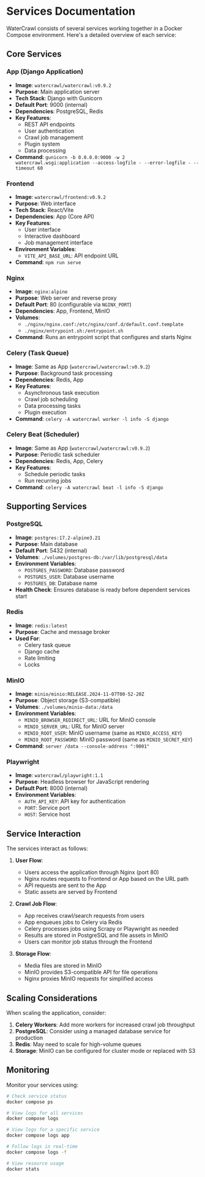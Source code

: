 # Services Documentation

WaterCrawl consists of several services working together in a Docker Compose environment. Here's a detailed overview of each service:

## Core Services

### App (Django Application)
- **Image**: `watercrawl/watercrawl:v0.9.2`
- **Purpose**: Main application server
- **Tech Stack**: Django with Gunicorn
- **Default Port**: 9000 (internal)
- **Dependencies**: PostgreSQL, Redis
- **Key Features**:
  - REST API endpoints
  - User authentication
  - Crawl job management
  - Plugin system
  - Data processing
- **Command**: `gunicorn -b 0.0.0.0:9000 -w 2 watercrawl.wsgi:application --access-logfile - --error-logfile - --timeout 60`

### Frontend
- **Image**: `watercrawl/frontend:v0.9.2`
- **Purpose**: Web interface
- **Tech Stack**: React/Vite
- **Dependencies**: App (Core API)
- **Key Features**:
  - User interface
  - Interactive dashboard
  - Job management interface
- **Environment Variables**:
  - `VITE_API_BASE_URL`: API endpoint URL
- **Command**: `npm run serve`

### Nginx
- **Image**: `nginx:alpine`
- **Purpose**: Web server and reverse proxy
- **Default Port**: 80 (configurable via `NGINX_PORT`)
- **Dependencies**: App, Frontend, MinIO
- **Volumes**:
  - `./nginx/nginx.conf:/etc/nginx/conf.d/default.conf.template`
  - `./nginx/entrypoint.sh:/entrypoint.sh`
- **Command**: Runs an entrypoint script that configures and starts Nginx

### Celery (Task Queue)
- **Image**: Same as App (`watercrawl/watercrawl:v0.9.2`)
- **Purpose**: Background task processing
- **Dependencies**: Redis, App
- **Key Features**:
  - Asynchronous task execution
  - Crawl job scheduling
  - Data processing tasks
  - Plugin execution
- **Command**: `celery -A watercrawl worker -l info -S django`

### Celery Beat (Scheduler)
- **Image**: Same as App (`watercrawl/watercrawl:v0.9.2`)
- **Purpose**: Periodic task scheduler
- **Dependencies**: Redis, App, Celery
- **Key Features**:
  - Schedule periodic tasks
  - Run recurring jobs
- **Command**: `celery -A watercrawl beat -l info -S django`

## Supporting Services

### PostgreSQL
- **Image**: `postgres:17.2-alpine3.21`
- **Purpose**: Main database
- **Default Port**: 5432 (internal)
- **Volumes**: `./volumes/postgres-db:/var/lib/postgresql/data`
- **Environment Variables**:
  - `POSTGRES_PASSWORD`: Database password
  - `POSTGRES_USER`: Database username
  - `POSTGRES_DB`: Database name
- **Health Check**: Ensures database is ready before dependent services start

### Redis
- **Image**: `redis:latest`
- **Purpose**: Cache and message broker
- **Used For**:
  - Celery task queue
  - Django cache
  - Rate limiting
  - Locks

### MinIO
- **Image**: `minio/minio:RELEASE.2024-11-07T00-52-20Z`
- **Purpose**: Object storage (S3-compatible)
- **Volumes**: `./volumes/minio-data:/data`
- **Environment Variables**:
  - `MINIO_BROWSER_REDIRECT_URL`: URL for MinIO console
  - `MINIO_SERVER_URL`: URL for MinIO server
  - `MINIO_ROOT_USER`: MinIO username (same as `MINIO_ACCESS_KEY`)
  - `MINIO_ROOT_PASSWORD`: MinIO password (same as `MINIO_SECRET_KEY`)
- **Command**: `server /data --console-address ":9001"`

### Playwright
- **Image**: `watercrawl/playwright:1.1`
- **Purpose**: Headless browser for JavaScript rendering
- **Default Port**: 8000 (internal)
- **Environment Variables**:
  - `AUTH_API_KEY`: API key for authentication
  - `PORT`: Service port
  - `HOST`: Service host

## Service Interaction

The services interact as follows:

1. **User Flow**:
   - Users access the application through Nginx (port 80)
   - Nginx routes requests to Frontend or App based on the URL path
   - API requests are sent to the App
   - Static assets are served by Frontend

2. **Crawl Job Flow**:
   - App receives crawl/search requests from users
   - App enqueues jobs to Celery via Redis
   - Celery processes jobs using Scrapy or Playwright as needed
   - Results are stored in PostgreSQL and file assets in MinIO
   - Users can monitor job status through the Frontend

3. **Storage Flow**:
   - Media files are stored in MinIO
   - MinIO provides S3-compatible API for file operations
   - Nginx proxies MinIO requests for simplified access

## Scaling Considerations

When scaling the application, consider:

1. **Celery Workers**: Add more workers for increased crawl job throughput
2. **PostgreSQL**: Consider using a managed database service for production
3. **Redis**: May need to scale for high-volume queues
4. **Storage**: MinIO can be configured for cluster mode or replaced with S3

## Monitoring

Monitor your services using:

```bash
# Check service status
docker compose ps

# View logs for all services
docker compose logs

# View logs for a specific service
docker compose logs app

# Follow logs in real-time
docker compose logs -f

# View resource usage
docker stats